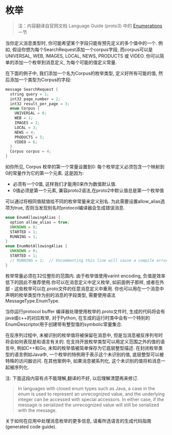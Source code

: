 枚举
======

> 注：内容翻译自官网文档 Language Guide (proto3) 中的 [Enumerations](https://developers.google.com/protocol-buffers/docs/proto3#enum) 一节

当你定义消息类型时, 你可能希望某个字段只能有预先定义的多个值中的一个. 例如, 假设你想为每个SearchRequest添加一个corpus字段, 而corpus可以是UNIVERSAL, WEB, IMAGES, LOCAL, NEWS, PRODUCTS 或 VIDEO. 你可以简单的添加一个枚举到消息定义, 为每个可能的值定义常量.

在下面的例子中, 我们添加一个名为Corpus的枚举类型, 定义好所有可能的值, 然后添加一个类型为Corpus的字段:

```java
message SearchRequest {
  string query = 1;
  int32 page_number = 2;
  int32 result_per_page = 3;
  enum Corpus {
    UNIVERSAL = 0;
    WEB = 1;
    IMAGES = 2;
    LOCAL = 3;
    NEWS = 4;
    PRODUCTS = 5;
    VIDEO = 6;
  }
  Corpus corpus = 4;
}
```

如你所见, Corpus 枚举的第一个常量设置到0: 每个枚举定义必须包含一个映射到0的常量作为它的第一个元素. 这是因为:

- 必须有一个0值, 这样我们才能用0来作为数值默认值.
- 0值必须是第一个元素, 兼容proto2语法,在proto2中默认值总是第一个枚举值

可以通过将相同值赋值给不同的枚举常量来定义别名. 为此需要设置allow_alias选项为true, 否则当发现别名时protocol编译器会生成错误消息.

```java
enum EnumAllowingAlias {
  option allow_alias = true;
  UNKNOWN = 0;
  STARTED = 1;
  RUNNING = 1;
}
enum EnumNotAllowingAlias {
  UNKNOWN = 0;
  STARTED = 1;
  // RUNNING = 1;  // Uncommenting this line will cause a compile error inside Google and a warning message outside.
}
```

枚举常量必须在32位整形的范围内. 由于枚举值使用varint encoding, 负值是效率低下的因此不推荐使用.你可以在消息定义中定义枚举, 如前面例子那样, 或者在外部 - 这些枚举可以在.proto文件的任意消息定义中重用. 你也可以用在一个消息中声明的枚举类型作为别的消息的字段类型, 需要使用语法MessageType.EnumType.

当你运行protocol buffer 编译器处理使用枚举的.proto文件时, 生成的代码将会有java或c++的对应枚举, 对于Python, 在生成的运行时类中会有一个特别的EnumDescriptor用于创建带有整型值的symbolic常量集合.

在反序列过程中, 未被识别的枚举值将被保留在消息中, 但是当消息被反序列号时将会如何表现是和语言有关的. 在支持开放枚举类型可以用定义范围之外的值的语言中, 例如C++和Go, 未知的枚举值被简单保存为它底层整型描述. 在封闭枚举类型的语言例如Java中, 一个枚举的特例用于表示这个未识别的值, 底层整型可以被特殊的访问器访问. 在其他案例中, 如果消息被系列化, 这个未识别的值将和消息一起被序列化.

注: 下面这段内容有点不能理解,翻译的不好, 以后理解清楚再来修订.

> In languages with closed enum types such as Java, a case in the enum is used to represent an unrecognized value, and the underlying integer can be accessed with special accessors. In either case, if the message is serialized the unrecognized value will still be serialized with the message.

关于如何在应用中处理消息枚举的更多信息, 请看所选语言的生成代码指南(generated code guide).